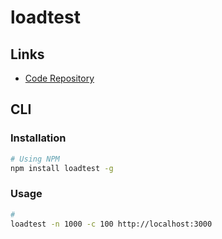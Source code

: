 # loadtest

## Links

- [Code Repository](https://github.com/alexfernandez/loadtest)

## CLI

### Installation

```sh
# Using NPM
npm install loadtest -g
```

### Usage

```sh
#
loadtest -n 1000 -c 100 http://localhost:3000
```
